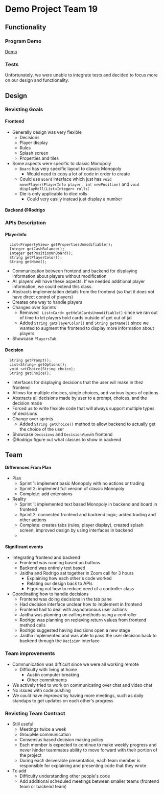 # Demo Project Team 19

## Functionality
### Program Demo
[Demo](https://www.youtube.com/watch?v=_BBgyPY1lYc&feature=emb_title)

### Tests
Unfortunately, we were unable to integrate tests and decided to focus more on our design and functionality.

## Design
### Revisting Goals
#### Frontend
- Generally design was very flexible
    - Decisions
    - Player display
    - Rules
    - Splash screen
    - Properties and tiles
- Some aspects were specific to classic Monopoly
    - `Board` has very specific layout to classic Monopoly
        - Would need to copy a lot of code in order to create 
    - Could use `Board` interface which just has `void movePlayer(PlayerInfo player, int newPosition)` and `void displayRoll(List<Integer> rolls)`
    - Die is only applicable to dice rolls
        - Could very easily instead just display a number
#### Backend @Rodrigo
### APIs Description
#### PlayerInfo
```
  List<PropertyView> getPropertiesUnmodifiable();
  Integer getCashBalance();
  Integer getPositionOnBoard();
  String getPlayerColor();
  String getName();
```
- Communication between frontend and backend for displaying information about players without modification
- All players will have these aspects. If we needed additional player information, we could extend this class.
- Abstracts implementation details from the frontend (so that it does not have direct control of players)
- Creates one way to handle players
- Changes over Sprints
    - Removed ` List<Card> getHeldCardsUnmodifiable()` since we ran out of time to let players hold cards outside of get out of jail
    - Added `String getPlayerColor()` and `String getName()` since we wanted to augment the frontend to display more information about players
- Showcase `PlayersTab`

#### Decision
```
  String getPrompt();
  List<String> getOptions();
  void setChoice(String choice);
  String getChoice();
```
- Interfaces for displaying decisions that the user will make in thez frontend
- Allows for multiple choices, single choices, and various types of options
- Abstracts all decisions made by user to a prompt, choices, and the decision made
- Forced us to write flexible code that will always support multiple types of decisions  
- Change over sprints
    - Added `String getChoice()` method to allow backend to actually get the choice of the user
- Showcase `Decisions` and `DecisionView`in frontend
- @Rodrigo figure out what classes to show in backend


## Team
#### Differences From Plan
- Plan
    - Sprint 1: implement basic Monopoly with no actions or trading
    - Sprint 2: implement full version of classic Monopoly
    - Complete: add extensions
- Reality
    - Sprint 1: implemented text based Monopoly in backend and board in frontend
    - Sprint 2: connected frontend and backend logic; added trading and other actions
    - Complete: creates tabs (rules, player display), created splash screen, improved design by using interfaces in backend
    -
#### Significant events
- Integrating frontend and backend
    - Frontend was running based on buttons
    - Backend was entirely text based
    - Jaidha and Rodrigo sat together in Zoom call for 3 hours
        - Explaining how each other's code worked
        - Relating our design back to APIs
        - Figuring out how to reduce need of a controller class
- Coordinating how to handle decisions
    - Frontend was doing decisions in the tab pane
    - Had decision interface unclear how to implement in frontend
    - Frontend had to deal with asynchronous user actions
    - Jaidha was planning on calling methods using a controller
    - Rodrigo was planning on recieving return values from frontend method calls
    - Rodrigo suggested having decisions open a new stage
    - Jaidha implemented and was able to pass the user decision back to backend through the `Decision` interface


### Team improvements
- Communication was difficult since we were all working remote
    - Difficulty with living at home
        - Austin computer breaking
        - Other commitments
- We actively tried to work on communicating over chat and video chat
- No issues with code pushing
- We could have *improved* by having more meetings, such as daily standups to get updates on each other's progress

### Revisting Team Contract
- Still useful
    - Meetings twice a week
    - GroupMe communication
    - Consensus based decision making policy 
    - Each member is expected to continue to make weekly progress and never hinder teammates ability to move forward with their portion of the project
    - During each deliverable presentation, each team member is responsible for explaining and presenting code that they wrote
- To add
    - Difficulty understanding other people's code
    - Add additional scheduled meetings between smaller teams (frontend team or backend team)
